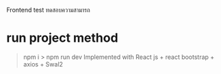 Frontend test ทดสอบความสามารถ
# run project method
> npm i > npm run dev
Implemented with React js + react bootstrap + axios + Swal2
